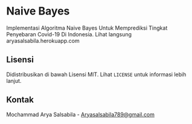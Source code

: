 # Naive Bayes

Implementasi Algoritma Naive Bayes Untuk Memprediksi Tingkat Penyebaran Covid-19 Di Indonesia.
Lihat langsung aryasalsabila.herokuapp.com


## Lisensi 

Didistribusikan di bawah Lisensi MIT. Lihat `LICENSE` untuk informasi lebih lanjut.

## Kontak

Mochammad Arya Salsabila - Aryasalsabila789@gmail.com
